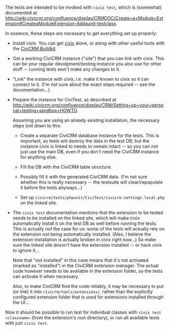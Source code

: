 The tests are intended to be invoked with `civix test`, which is (somewhat)
documented at
<http://wiki.civicrm.org/confluence/display/CRMDOC/Create+a+Module+Extension#CreateaModuleExtension-Addaunit-testclass>.

In essence, these steps are necessary to get everything set up properly:

  * Install civix. You can get [civix](https://github.com/totten/civix) alone,
    or along with other useful tools with the [CiviCRM
    Buildkit](https://github.com/civicrm/civicrm-buildkit).

  * Get a working CiviCRM instance ("site") that you can link with civix. This
    can be your regular devolpment/testing instance you also use for other stuff
    -- running tests won't make any changes to it.

  * "Link" the instance with civix, i.e. make it known to civix so it can
    connect to it. (I'm not sure about the exact steps required -- see the
    documentation...)

  * Prepare the instance for CiviTest, as described at
    <http://wiki.civicrm.org/confluence/display/CRM/Setting+up+your+personal+testing+sandbox+HOWTO>.

    Assuming you are using an already existing installation, the necessary steps
    boil down to this:

      + Create a separate CiviCRM database instance for the tests. This is
        important, as tests will destroy the data in the test DB; but the
        instance civix is linked to needs to remain intact -- so you can *not*
        just use the main DB, even if you don't need the CiviCRM instance for
        anything else.

      + Fill the DB with the CiviCRM table structure.

      + Possibly fill it with the generated CiviCRM data. (I'm not sure whether
        this is really necessary -- the testsuite will clear/repopulate it before
        the tests anyways...)

      + Set up `civicrm/tests/phpunit/CiviTest/civicrm.settings.local.php` on the
        linked site.

  * The `civix test` documentation mentions that the extension to be tested
    needs to be installed on the linked site, which will make civix
    automatically install it on the test DB as well before running the tests.
    This is actually *not* the case for us: some of the tests will actually rely
    on the extension *not* being automatically installed. (Also, I believe the
    extension installation is actually broken in civix right now...) So make
    sure the linked site *doesn't* have the extension installed -- or hack civix
    to ignore it...

    Note that "not installed" in this case means that it's not activated (marked
    as "installed") in the CiviCRM extension manager. The actual code however
    needs to be available in the extension folder, so the tests can activate it
    when necessary.

    Also, to make CiviCRM find the code reliably, it may be necessary to put (or
    link) it into `civicrm/tools/extensions/`, rather than the explicitly
    configured extension folder that is used for extensions installed through
    the UI...

Now it should be possible to run test for individual classes with `civix test
<classname>` (from the extension's root directory), or run all available tests
with just `civix test`.
